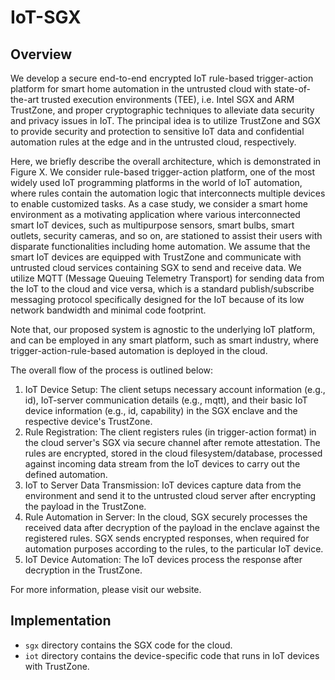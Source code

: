 # IoT-SGX

## Overview
We develop a secure end-to-end encrypted IoT rule-based trigger-action platform for smart home automation in the untrusted cloud with state-of-the-art trusted execution environments (TEE), i.e. Intel SGX and ARM TrustZone, and proper cryptographic techniques to alleviate data security and privacy issues in IoT. The principal idea is to utilize TrustZone and SGX to provide security and protection to sensitive IoT data and confidential automation rules at the edge and in the untrusted cloud, respectively.

Here, we briefly describe the overall architecture, which is demonstrated in Figure X. We consider rule-based trigger-action platform, one of the most widely used IoT programming platforms in the world of IoT automation, where rules contain the automation logic that interconnects multiple devices to enable customized tasks. As a case study, we consider a smart home environment as a motivating application where various interconnected smart IoT devices, such as multipurpose sensors, smart bulbs, smart outlets, security cameras, and so on, are stationed to assist their users with disparate functionalities including home automation.  We assume that the smart IoT devices are equipped with TrustZone and communicate with untrusted cloud services containing SGX to send and receive data. We utilize MQTT (Message Queuing Telemetry Transport) for sending data from the IoT to the cloud and vice versa, which is a standard publish/subscribe messaging protocol specifically designed for the IoT because of its low network bandwidth and minimal code footprint. 

Note that, our proposed system is agnostic to the underlying IoT platform, and can be employed in any smart platform, such as smart industry, where trigger-action-rule-based automation is deployed in the cloud.

The overall flow of the process is outlined below:

1. IoT Device Setup: The client setups necessary account information (e.g., id), IoT-server communication details (e.g., mqtt), and their basic IoT device information (e.g., id, capability) in the SGX enclave and the respective device's TrustZone.
2. Rule Registration: The client registers rules (in trigger-action format) in the cloud server's SGX via secure channel after remote attestation. The rules are encrypted, stored in the cloud filesystem/database, processed against incoming data stream from the IoT devices to carry out the defined automation.
3. IoT to Server Data Transmission: IoT devices capture data from the environment and send it to the untrusted cloud server after encrypting the payload in the TrustZone. 
4. Rule Automation in Server: In the cloud, SGX securely processes the received data after decryption of the payload in the enclave against the registered rules. SGX sends encrypted responses, when required for automation purposes according to the rules, to the particular IoT device. 
5. IoT Device Automation: The IoT devices process the response after decryption in the TrustZone.

For more information, please visit our website.

## Implementation
- `sgx` directory contains the SGX code for the cloud.
- `iot` directory contains the device-specific code that runs in IoT devices with TrustZone.

